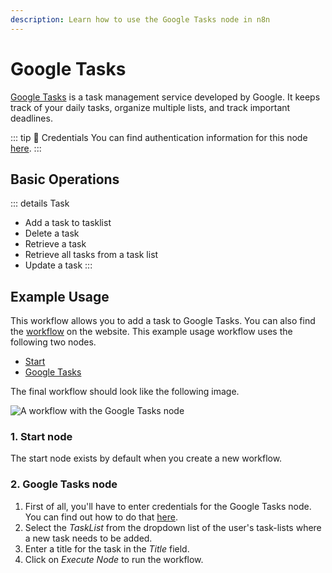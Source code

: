```yaml
---
description: Learn how to use the Google Tasks node in n8n
---
```


# Google Tasks

[Google Tasks](https://www.google.com/tasks/) is a task management service developed by Google. It keeps track of your daily tasks, organize multiple lists, and track important deadlines.

::: tip 🔑 Credentials
You can find authentication information for this node [here](../../../credentials/Google/README.md).
:::

## Basic Operations

::: details Task
- Add a task to tasklist
- Delete a task
- Retrieve a task
- Retrieve all  tasks from a task list
- Update a task
:::

## Example Usage

This workflow allows you to add a task to Google Tasks. You can also find the [workflow](https://n8n.io/workflows/428) on the website. This example usage workflow uses the following two nodes.
- [Start](../../core-nodes/Start/README.md)
- [Google Tasks]()

The final workflow should look like the following image.

![A workflow with the Google Tasks node](./workflow.png)

### 1. Start node

The start node exists by default when you create a new workflow.

### 2. Google Tasks node

1. First of all, you'll have to enter credentials for the Google Tasks node. You can find out how to do that [here](../../../credentials/Google/README.md).
2. Select the *TaskList* from the dropdown list of the user's task-lists where a new task needs to be added.
3. Enter a title for the task in the *Title* field.
4. Click on *Execute Node* to run the workflow.
